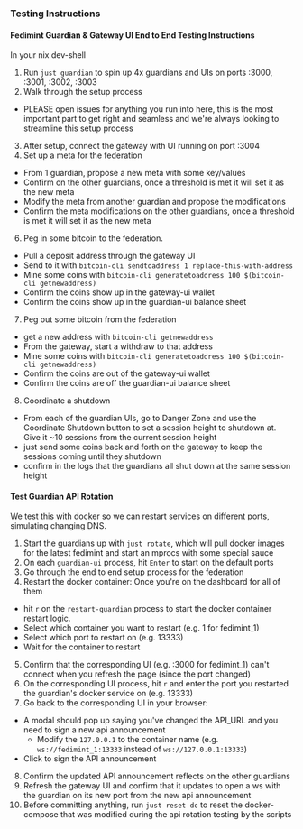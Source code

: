 ### Testing Instructions

#### Fedimint Guardian & Gateway UI End to End Testing Instructions

In your nix dev-shell

1. Run `just guardian` to spin up 4x guardians and UIs on ports :3000, :3001, :3002, :3003
2. Walk through the setup process

- PLEASE open issues for anything you run into here, this is the most important part to get right and seamless and we're always looking to streamline this setup process

3. After setup, connect the gateway with UI running on port :3004
4. Set up a meta for the federation

- From 1 guardian, propose a new meta with some key/values
- Confirm on the other guardians, once a threshold is met it will set it as the new meta
- Modify the meta from another guardian and propose the modifications
- Confirm the meta modifications on the other guardians, once a threshold is met it will set it as the new meta

6. Peg in some bitcoin to the federation.

- Pull a deposit address through the gateway UI
- Send to it with `bitcoin-cli sendtoaddress 1 replace-this-with-address`
- Mine some coins with `bitcoin-cli generatetoaddress 100 $(bitcoin-cli getnewaddress)`
- Confirm the coins show up in the gateway-ui wallet
- Confirm the coins show up in the guardian-ui balance sheet

7. Peg out some bitcoin from the federation

- get a new address with `bitcoin-cli getnewaddress`
- From the gateway, start a withdraw to that address
- Mine some coins with `bitcoin-cli generatetoaddress 100 $(bitcoin-cli getnewaddress)`
- Confirm the coins are out of the gateway-ui wallet
- Confirm the coins are off the guardian-ui balance sheet

8. Coordinate a shutdown

- From each of the guardian UIs, go to Danger Zone and use the Coordinate Shutdown button to set a session height to shutdown at. Give it ~10 sessions from the current session height
- just send some coins back and forth on the gateway to keep the sessions coming until they shutdown
- confirm in the logs that the guardians all shut down at the same session height

#### Test Guardian API Rotation

We test this with docker so we can restart services on different ports, simulating changing DNS.

1. Start the guardians up with `just rotate`, which will pull docker images for the latest fedimint and start an mprocs with some special sauce
2. On each `guardian-ui` process, hit `Enter` to start on the default ports
3. Go through the end to end setup process for the federation
4. Restart the docker container: Once you're on the dashboard for all of them

- hit `r` on the `restart-guardian` process to start the docker container restart logic.
- Select which container you want to restart (e.g. 1 for fedimint_1)
- Select which port to restart on (e.g. 13333)
- Wait for the container to restart

5. Confirm that the corresponding UI (e.g. :3000 for fedimint_1) can't connect when you refresh the page (since the port changed)
6. On the corresponding UI process, hit `r` and enter the port you restarted the guardian's docker service on (e.g. 13333)
7. Go back to the corresponding UI in your browser:

- A modal should pop up saying you've changed the API_URL and you need to sign a new api announcement
  - Modify the `127.0.0.1` to the container name (e.g. `ws://fedimint_1:13333` instead of `ws://127.0.0.1:13333`)
- Click to sign the API announcement

8. Confirm the updated API announcement reflects on the other guardians
9. Refresh the gateway UI and confirm that it updates to open a ws with the guardian on its new port from the new api announcement
10. Before committing anything, run `just reset dc` to reset the docker-compose that was modified during the api rotation testing by the scripts
